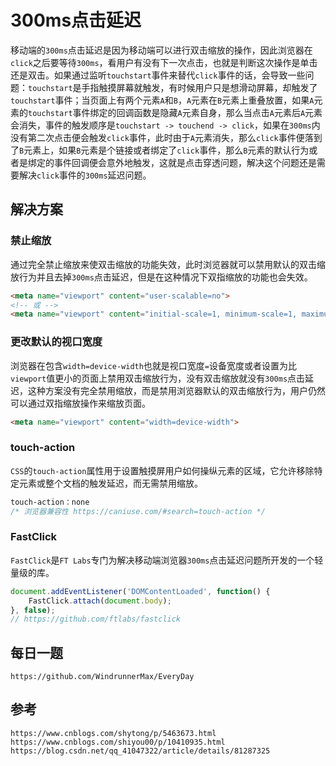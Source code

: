 # 300ms点击延迟
移动端的`300ms`点击延迟是因为移动端可以进行双击缩放的操作，因此浏览器在`click`之后要等待`300ms`，看用户有没有下一次点击，也就是判断这次操作是单击还是双击。如果通过监听`touchstart`事件来替代`click`事件的话，会导致一些问题：`touchstart`是手指触摸屏幕就触发，有时候用户只是想滑动屏幕，却触发了`touchstart`事件；当页面上有两个元素`A`和`B`，`A`元素在`B`元素上重叠放置，如果`A`元素的`touchstart`事件绑定的回调函数是隐藏`A`元素自身，那么当点击`A`元素后`A`元素会消失，事件的触发顺序是`touchstart -> touchend -> click`，如果在`300ms`内没有第二次点击便会触发`click`事件，此时由于`A`元素消失，那么`click`事件便落到了`B`元素上，如果`B`元素是个链接或者绑定了`click`事件，那么`B`元素的默认行为或者是绑定的事件回调便会意外地触发，这就是点击穿透问题，解决这个问题还是需要解决`click`事件的`300ms`延迟问题。

## 解决方案

### 禁止缩放
通过完全禁止缩放来使双击缩放的功能失效，此时浏览器就可以禁用默认的双击缩放行为并且去掉`300ms`点击延迟，但是在这种情况下双指缩放的功能也会失效。

```html
<meta name="viewport" content="user-scalable=no">
<!-- 或 -->
<meta name="viewport" content="initial-scale=1, minimum-scale=1, maximum-scale=1">
```

### 更改默认的视口宽度
浏览器在包含`width=device-width`也就是视口宽度`=`设备宽度或者设置为比`viewport`值更小的页面上禁用双击缩放行为，没有双击缩放就没有`300ms`点击延迟，这种方案没有完全禁用缩放，而是禁用浏览器默认的双击缩放行为，用户仍然可以通过双指缩放操作来缩放页面。

```html
<meta name="viewport" content="width=device-width">
```

### touch-action
`CSS`的`touch-action`属性用于设置触摸屏用户如何操纵元素的区域，它允许移除特定元素或整个文档的触发延迟，而无需禁用缩放。

```css
touch-action：none
/* 浏览器兼容性 https://caniuse.com/#search=touch-action */
```

### FastClick 
`FastClick`是`FT Labs`专门为解决移动端浏览器`300ms`点击延迟问题所开发的一个轻量级的库。

```javascript
document.addEventListener('DOMContentLoaded', function() {
    FastClick.attach(document.body);
}, false);
// https://github.com/ftlabs/fastclick
```



## 每日一题

```
https://github.com/WindrunnerMax/EveryDay
```

## 参考

```
https://www.cnblogs.com/shytong/p/5463673.html
https://www.cnblogs.com/shiyou00/p/10410935.html
https://blog.csdn.net/qq_41047322/article/details/81287325
```
